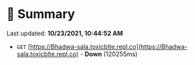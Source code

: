 # 📖 Summary
Last updated: **10/23/2021, 10:44:52 AM**

- `GET` [https://Bhadwa-sala.toxicblte.repl.co](https://Bhadwa-sala.toxicblte.repl.co) - **Down** (120255ms)
